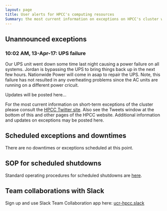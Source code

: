 ```yaml
---
layout: page
title: User alerts for HPCC's computing resources
Summary: the most current information on exceptions on HPCC's cluster will be posted here or on its Twitter site (https://twitter.com/UCR_HPCC).
---
```


## Unannounced exceptions 

### 10:02 AM, 13-Apr-17: UPS failure

Our UPS unit went down some time last night causing a power failure on all systems. Jordan is bypassing the UPS to bring things back up in the next
few hours. Nationwide Power will come in asap to repair the UPS. Note, this failure has not resulted in any overheating problems since the AC units
are running on a different power cricuit.

Updates will be posted here...


For the most current information on short-term exceptions of the cluster please
consult the [HPCC Twitter site](https://twitter.com/UCR_HPCC). Also see the Tweets
window at the bottom of this and other pages of the HPCC website. Additional
information and updates on exceptions may be posted here. 

## Scheduled exceptions and downtimes

There are no downtimes or exceptions scheduled at this point.


## SOP for scheduled shutdowns

Standard operating procedures for scheduled shutdowns are [here](https://goo.gl/K3YqdH).

## Team collaborations with Slack

Sign up and use Slack Team Collaboration app here: [ucr-hpcc.slack](https://ucr-hpcc.slack.com)



